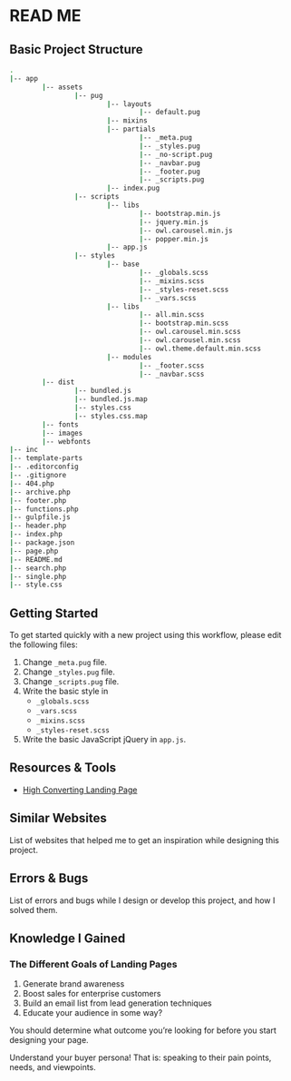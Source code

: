 # READ ME

## Basic Project Structure

```bash
.
|-- app
		|-- assets
				|-- pug
						|-- layouts
								|-- default.pug
						|-- mixins
						|-- partials
								|-- _meta.pug
								|-- _styles.pug
								|-- _no-script.pug
								|-- _navbar.pug
								|-- _footer.pug
								|-- _scripts.pug
						|-- index.pug
				|-- scripts
						|-- libs
								|-- bootstrap.min.js
								|-- jquery.min.js
								|-- owl.carousel.min.js
								|-- popper.min.js
						|-- app.js
				|-- styles
						|-- base
								|-- _globals.scss
								|-- _mixins.scss
								|-- _styles-reset.scss
								|-- _vars.scss
						|-- libs
								|-- all.min.scss
								|-- bootstrap.min.scss
								|-- owl.carousel.min.scss
								|-- owl.carousel.min.scss
								|-- owl.theme.default.min.scss
						|-- modules
								|-- _footer.scss
								|-- _navbar.scss
		|-- dist
				|-- bundled.js
				|-- bundled.js.map
				|-- styles.css
				|-- styles.css.map
		|-- fonts
		|-- images
		|-- webfonts
|-- inc
|-- template-parts
|-- .editorconfig
|-- .gitignore
|-- 404.php
|-- archive.php
|-- footer.php
|-- functions.php
|-- gulpfile.js
|-- header.php
|-- index.php
|-- package.json
|-- page.php
|-- README.md
|-- search.php
|-- single.php
|-- style.css
```

## Getting Started

To get started quickly with a new project using this workflow, please edit the following files:

1. Change `_meta.pug` file.
2. Change `_styles.pug` file.
3. Change `_scripts.pug` file.
4. Write the basic style in
   - `_globals.scss`
   - `_vars.scss`
   - `_mixins.scss`
   - `_styles-reset.scss`
5. Write the basic JavaScript jQuery in `app.js`.

## Resources & Tools

- [High Converting Landing Page](https://webflow.com/blog/high-converting-landing-page)

## Similar Websites

List of websites that helped me to get an inspiration while designing this project.

## Errors & Bugs

List of errors and bugs while I design or develop this project, and how I solved them.

## Knowledge I Gained

### The Different Goals of Landing Pages

1. Generate brand awareness
2. Boost sales for enterprise customers
3. Build an email list from lead generation techniques
4. Educate your audience in some way?

You should determine what outcome you’re looking for before you start designing your page.

Understand your buyer persona! That is: speaking to their pain points, needs, and viewpoints.
